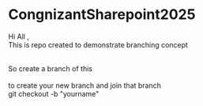 # CongnizantSharepoint2025

Hi All ,
<br>This is repo created to demonstrate branching concept 

<br>So create a branch of this  
<br>to create your new branch and join that branch 
<br>git checkout -b "yourname"<br>

